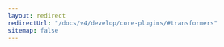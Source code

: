 ```yaml
---
layout: redirect
redirectUrl: "/docs/v4/develop/core-plugins/#transformers"
sitemap: false
---
```


